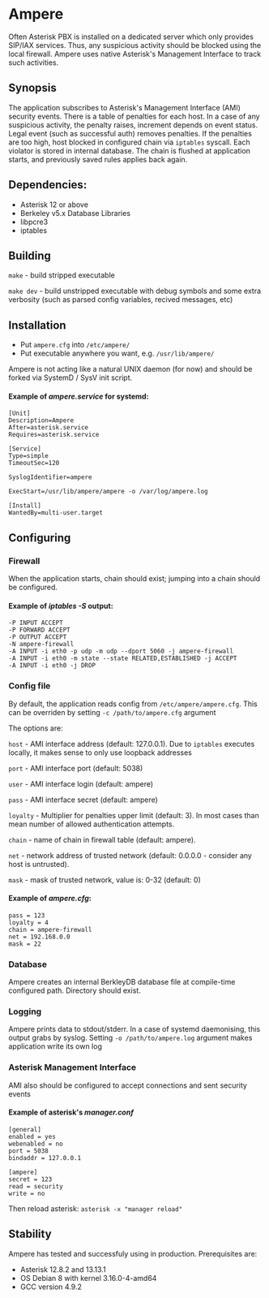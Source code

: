 # Ampere
Often Asterisk PBX is installed on a dedicated server which only provides SIP/IAX services.
Thus, any suspicious activity should be blocked using the local firewall.
Ampere uses native Asterisk's Management Interface to track such activities.


## Synopsis
The application subscribes to Asterisk's Management Interface (AMI) security events.
There is a table of penalties for each host.
In a case of any suspicious activity, the penalty raises, increment depends on event status.
Legal event (such as successful auth) removes penalties.
If the penalties are too high, host blocked in configured chain via `iptables` syscall.
Each violator is stored in internal database.
The chain is flushed at application starts, and previously saved rules applies back again.


## Dependencies:
* Asterisk 12 or above
* Berkeley v5.x Database Libraries
* libpcre3
* iptables


## Building
`make` - build stripped executable

`make dev` - build unstripped executable with debug symbols and some extra verbosity (such as parsed config variables, recived messages, etc)


## Installation
* Put `ampere.cfg` into `/etc/ampere/`
* Put executable anywhere you want, e.g. `/usr/lib/ampere/`

Ampere is not acting like a natural UNIX daemon (for now) and should be forked via SystemD / SysV init script.

#### Example of *ampere.service* for systemd:
```
[Unit]
Description=Ampere
After=asterisk.service
Requires=asterisk.service

[Service]
Type=simple
TimeoutSec=120

SyslogIdentifier=ampere

ExecStart=/usr/lib/ampere/ampere -o /var/log/ampere.log

[Install]
WantedBy=multi-user.target
```


## Configuring

### Firewall
When the application starts, chain should exist; jumping into a chain should be configured.

#### Example of *iptables -S* output:
```
-P INPUT ACCEPT
-P FORWARD ACCEPT
-P OUTPUT ACCEPT
-N ampere-firewall
-A INPUT -i eth0 -p udp -m udp --dport 5060 -j ampere-firewall
-A INPUT -i eth0 -m state --state RELATED,ESTABLISHED -j ACCEPT
-A INPUT -i eth0 -j DROP
```

### Config file
By default, the application reads config from `/etc/ampere/ampere.cfg`.
This can be overriden by setting `-c /path/to/ampere.cfg` argument

The options are:

`host` - AMI interface address (default: 127.0.0.1).
Due to `iptables` executes locally, it makes sense to only use loopback addresses

`port` - AMI interface port (default: 5038)

`user` - AMI interface login (default: ampere)

`pass` - AMI interface secret (default: ampere)

`loyalty` - Multiplier for penalties upper limit (default: 3).
In most cases than mean number of allowed authentication attempts.

`chain` - name of chain in firewall table (default: ampere).

`net` - network address of trusted network (default: 0.0.0.0 - consider any host is untrusted).

`mask` - mask of trusted network, value is: 0-32 (default: 0)


#### Example of *ampere.cfg*:
```
pass = 123
loyalty = 4
chain = ampere-firewall
net = 192.168.0.0
mask = 22
```

### Database
Ampere creates an internal BerkleyDB database file at compile-time configured path.
Directory should exist.


### Logging
Ampere prints data to stdout/stderr. In a case of systemd daemonising, this output grabs by syslog.
Setting `-o /path/to/ampere.log` argument makes application write its own log


### Asterisk Management Interface
AMI also should be configured to accept connections and sent security events

#### Example of asterisk's *manager.conf*
```
[general]
enabled = yes
webenabled = no
port = 5038
bindaddr = 127.0.0.1

[ampere]
secret = 123
read = security
write = no
```

Then reload asterisk:
`asterisk -x "manager reload"`


## Stability
Ampere has tested and successfuly using in production.
Prerequisites are:
* Asterisk 12.8.2 and 13.13.1
* OS Debian 8 with kernel 3.16.0-4-amd64
* GCC version 4.9.2


